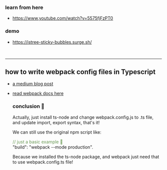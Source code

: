 ### learn from here

- https://www.youtube.com/watch?v=5575fjFzPT0


### demo

- https://istree-sticky-bubbles.surge.sh/

<br/>

---

## how to write webpack config files in Typescript

- [a medium blog post](https://medium.com/webpack/unambiguous-webpack-config-with-typescript-8519def2cac7)

- [read webpack docs here](https://webpack.js.org/configuration/configuration-languages/#typescript)

    ### conclusion 🔻
    Actually, just install ts-node and change webpack.config.js to .ts file,
    and update import, export syntax, that's it!<br/>

    We can still use the original npm script like:

    <span style="color: #6a9955;">// just a basic example 👀</span></br>
    "build": "webpack --mode production".
    
    Because we installed the ts-node package, and webpack just need that to use webpack.config.ts file!